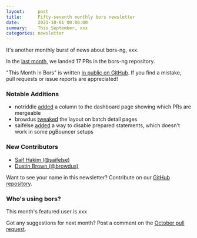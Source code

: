 ```yaml
---
layout:     post
title:      Fifty-seventh monthly bors newsletter
date:       2021-10-01 00:00:00
summary:    This September, xxx
categories: newsletter
---
```


It's another monthly burst of news about bors-ng, xxx.

In the [last month](https://github.com/bors-ng/bors-ng/pulls?q=is%3Apr+is%3Amerged+closed%3A2021-09-01..2021-09-30),
we landed 17 PRs in the bors-ng repository.

"This Month in Bors" is written [in public on GitHub][GitHub for TMiB].
If you find a mistake, pull requests or issue reports are appreciated!

[GitHub for TMiB]: https://github.com/bors-ng/bors-ng.github.io


### Notable Additions

* notriddle [added](https://github.com/bors-ng/bors-ng/pull/1159) a column to the dashboard page showing which PRs are mergeable
* browdus [tweaked](https://github.com/bors-ng/bors-ng/pull/1320) the layout on batch detail pages
* saifelse [added](https://github.com/bors-ng/bors-ng/pull/1321) a way to disable prepared statements, which doesn't work in some pgBouncer setups


### New Contributors

* [Saif Hakim (@saifelse)](https://github.com/saifelse)
* [Dustin Brown (@browdus)](https://github.com/browdus)

Want to see your name in this newsletter? Contribute on our [GitHub repository](https://github.com/bors-ng/bors-ng).


### Who's using bors?

This month's featured user is xxx

Got any suggestions for next month?
Post a comment on the [October pull request](https://github.com/bors-ng/bors-ng.github.io/pull/154).
